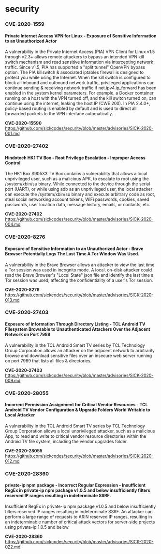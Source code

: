 # security

### CVE-2020-1559
#### Private Internet Access VPN for Linux - Exposure of Sensitive Information to an Unauthorized Actor

A vulnerability in the Private Internet Access (PIA) VPN Client for Linux v1.5 through v2.3+ allows remote attackers to bypass an intended VPN kill switch mechanism and read sensitive information via intercepting network traffic. Since v1.5, PIA has supported a "split tunnel" OpenVPN bypass option. The PIA killswitch & associated iptables firewall is designed to protect you while using the Internet. When the kill switch is configured to block all inbound and outbound network traffic, privileged applications can continue sending & receiving network traffic if net.ipv4.ip_forward has been enabled in the system kernel parameters. For example, a Docker container running on a host with the VPN turned off, and the kill switch turned on, can continue using the internet, leaking the host IP (CWE 200). In PIA 2.4.0+, policy-based routing is enabled by default and is used to direct all forwarded packets to the VPN interface automatically.

**CVE-2020-15590** https://github.com/sickcodes/security/blob/master/advisories/SICK-2020-001.md

### CVE-2020-27402
#### Hindotech HK1 TV Box - Root Privilege Escalation - Improper Access Control

The HK1 Box S905X3 TV Box contains a vulnerability that allows a local unprivileged user, such as a malicious APK, to escalate to root using the /system/xbin/su binary. While connected to the device through the serial port (UART), or while using adb as an unprivileged user, the local attacker can execute the /system/xbin/su binary and execute arbitrary code as root, steal social networking account tokens, WiFi passwords, cookies, saved passwords, user location data, message history, emails, or contacts, etc.

**CVE-2020-27402** https://github.com/sickcodes/security/blob/master/advisories/SICK-2020-004.md

### CVE-2020-8276
#### Exposure of Sensitive Information to an Unauthorized Actor - Brave Browser Potentially Logs The Last Time A Tor Window Was Used.

A vulnerability in the Brave Browser allows an attacker to view the last time a Tor session was used in incognito mode. A local, on-disk attacker could read the Brave Browser's "Local State" json file and identify the last time a Tor session was used, affecting the confidentiality of a user's Tor session.

**CVE-2020-8276** https://github.com/sickcodes/security/blob/master/advisories/SICK-2020-013.md


### CVE-2020-27403
#### Exposure of Information Through Directory Listing - TCL Android TV Filesystem Browsable to Unauthenticated Attackers Over the Adjacent Network on Port 7989

A vulnerability in the TCL Android Smart TV series by TCL Technology Group Corporation allows an attacker on the adjacent network to arbitrarily browse and download sensitive files over an insecure web server running on port 7989 that lists all files & directories.

**CVE-2020-27403** https://github.com/sickcodes/security/blob/master/advisories/SICK-2020-009.md


### CVE-2020-28055
#### Incorrect Permission Assignment for Critical Vendor Resources - TCL Android TV Vendor Configuration & Upgrade Folders World Writable to Local Attacker

A vulnerability in the TCL Android Smart TV series by TCL Technology Group Corporation allows a local unprivileged attacker, such as a malicious App, to read and write to critical vendor resource directories within the Android TV file system, including the vendor upgrades folder.

**CVE-2020-28055** https://github.com/sickcodes/security/blob/master/advisories/SICK-2020-012.md


### CVE-2020-28360
#### private-ip npm package - Incorrect Regular Expression - Insufficient RegEx in private-ip npm package v1.0.5 and below insufficiently filters reserved IP ranges resulting in indeterminate SSRF.

Insufficient RegEx in private-ip npm package v1.0.5 and below insufficiently filters reserved IP ranges resulting in indeterminate SSRF. An attacker can perform a large range of requests to ARIN reserved IP ranges, resulting in an indeterminable number of critical attack vectors for server-side projects using private-ip 1.0.5 and below.

**CVE-2020-28360** https://github.com/sickcodes/security/blob/master/advisories/SICK-2020-022.md





